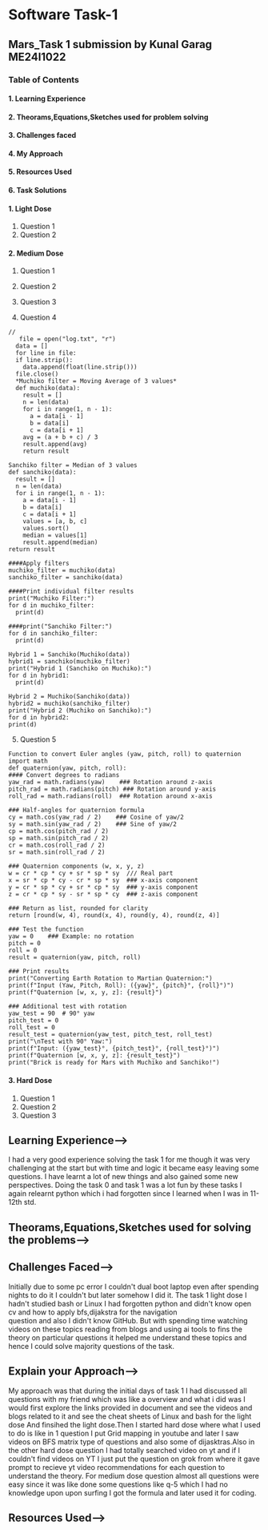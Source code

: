 # Software Task-1
## Mars_Task 1 submission by Kunal Garag ME24I1022
### **Table of Contents** 
#### 1. Learning Experience
#### 2. Theorams,Equations,Sketches used for problem solving
#### 3. Challenges faced
#### 4. My Approach
#### 5. Resources Used
#### 6. Task Solutions
#### 1. Light Dose
  1. Question 1
  2. Question 2
 #### 2. Medium Dose
  1. Question 1
  2. Question 2
  3. Question 3
     
  5. Question 4
    
    //
       file = open("log.txt", "r")
      data = []
      for line in file:
      if line.strip():
        data.append(float(line.strip()))
      file.close()
      *Muchiko filter = Moving Average of 3 values*
      def muchiko(data):
        result = []
        n = len(data)
        for i in range(1, n - 1):
          a = data[i - 1]
          b = data[i]
          c = data[i + 1]
        avg = (a + b + c) / 3
        result.append(avg)
        return result

    Sanchiko filter = Median of 3 values
    def sanchiko(data):
      result = []
      n = len(data)
      for i in range(1, n - 1):
        a = data[i - 1]
        b = data[i]
        c = data[i + 1]
        values = [a, b, c]
        values.sort()
        median = values[1]
        result.append(median)
    return result

    ####Apply filters
    muchiko_filter = muchiko(data)
    sanchiko_filter = sanchiko(data)

    ####Print individual filter results
    print("Muchiko Filter:")
    for d in muchiko_filter:
      print(d)

    ####print("Sanchiko Filter:")
    for d in sanchiko_filter:
      print(d)

    Hybrid 1 = Sanchiko(Muchiko(data))
    hybrid1 = sanchiko(muchiko_filter)
    print("Hybrid 1 (Sanchiko on Muchiko):")
    for d in hybrid1:
      print(d)

    Hybrid 2 = Muchiko(Sanchiko(data))
    hybrid2 = muchiko(sanchiko_filter)
    print("Hybrid 2 (Muchiko on Sanchiko):")
    for d in hybrid2:
    print(d)

  5. Question 5   

    Function to convert Euler angles (yaw, pitch, roll) to quaternion
    import math
    def quaternion(yaw, pitch, roll):
    #### Convert degrees to radians
    yaw_rad = math.radians(yaw)    ### Rotation around z-axis
    pitch_rad = math.radians(pitch) ### Rotation around y-axis
    roll_rad = math.radians(roll)  ### Rotation around x-axis
    
    ### Half-angles for quaternion formula
    cy = math.cos(yaw_rad / 2)    ### Cosine of yaw/2
    sy = math.sin(yaw_rad / 2)    ### Sine of yaw/2
    cp = math.cos(pitch_rad / 2)
    sp = math.sin(pitch_rad / 2)
    cr = math.cos(roll_rad / 2)
    sr = math.sin(roll_rad / 2)
    
    ### Quaternion components (w, x, y, z)
    w = cr * cp * cy + sr * sp * sy  /// Real part
    x = sr * cp * cy - cr * sp * sy  ### x-axis component
    y = cr * sp * cy + sr * cp * sy  ### y-axis component
    z = cr * cp * sy - sr * sp * cy  ### z-axis component
    
    ### Return as list, rounded for clarity
    return [round(w, 4), round(x, 4), round(y, 4), round(z, 4)]

    ### Test the function
    yaw = 0    ### Example: no rotation
    pitch = 0
    roll = 0
    result = quaternion(yaw, pitch, roll)

    ### Print results
    print("Converting Earth Rotation to Martian Quaternion:")
    print(f"Input (Yaw, Pitch, Roll): ({yaw}°, {pitch}°, {roll}°)")
    print(f"Quaternion [w, x, y, z]: {result}")

    ### Additional test with rotation
    yaw_test = 90  # 90° yaw
    pitch_test = 0
    roll_test = 0
    result_test = quaternion(yaw_test, pitch_test, roll_test)
    print("\nTest with 90° Yaw:")
    print(f"Input: ({yaw_test}°, {pitch_test}°, {roll_test}°)")
    print(f"Quaternion [w, x, y, z]: {result_test}")
    print("Brick is ready for Mars with Muchiko and Sanchiko!")
  #### 3. Hard Dose
  1. Question 1
  2. Question 2
  3. Question 3

## Learning Experience-->
  I had a very good experience solving the task 1 for me though it was very challenging at the start but with time and logic it became easy leaving some questions.
  I have learnt a lot of new things and also gained some new perspectives. Doing the task 0 and task 1 was a lot fun by these tasks I again relearnt python which     i had forgotten since I learned when I was in 11-12th std.
## Theorams,Equations,Sketches used for solving the problems-->

## Challenges Faced-->
  Initially due to some pc error I couldn't dual boot laptop even after spending nights to do it I couldn't but later somehow I did it.
    The task 1 light dose I hadn't studied bash or Linux  I had forgotten python and didn't know open cv and how to apply bfs,dijakstra for the navigation       
    question and also I didn't know GitHub. But with spending time watching videos on these topics reading from blogs and using ai tools to fins the theory on         particular questions it helped me understand these topics and hence I could solve majority questions of the task.
## Explain your Approach-->
   My approach was that during the initial days of task 1 I had discussed all questions with my friend which was like a overview and what i did was I would           first explore the links provided in document and see the videos and blogs related to it and see the cheat sheets of Linux and bash for the light dose
    And finsihed the light dose.Then I started hard dose where what I used to do is like in 1 question I put Grid mapping in youtube  and later I saw videos on        BFS matrix type of questions and also some of dijasktras.Also in the other hard dose question I had totally searched video on yt and if I couldn't find videos      on YT I just put the question  on grok from where it gave prompt to recieve yt video recommendations for each question to understand the theory. For medium       dose question almost all questions were easy since it was like done some questions like q-5 which I had no knowledge upon upon surfing I got the formula and       later used it for coding.
## Resources Used-->

